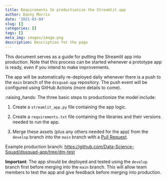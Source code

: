 ```yaml
---
title: Requirements to productionize the Streamlit app
author: Danny Morris
date: '2021-03-04'
slug: []
categories: []
tags: []
meta_img: images/image.png
description: Description for the page
---
```

 
This document serves as a guide for putting the Streamlit app into production. Note that this process can be started whenever a prototype app is ready, even if you intend to make improvements.

The app will be automatically re-deployed daily whenever there is a push to the `main` branch of the `dssquad-app` repository. The push event will be configured using GitHub Actions (more details to come).

:raising_hands: The three basic steps to productionize the model include:

1. Create a `streamlit_app.py` file containing the app logic.

2. Create a `requirements.txt` file containing the libraries and their versions needed to run the app.

3. Merge these assets (plus any others needed for the app) from the `develop` branch into the `main` branch with a [Pull Request](https://dssquad-wiki.netlify.app/blog/2021-02-20-pull-requests/).

Example production branch: https://github.com/Data-Science-Squad/dssquad-app/tree/dm-test

**Important**: The app should be deployed and tested using the `develop` branch first before merging into the `main` branch. This will allow team members to test the app and give feedback before merging into production.

